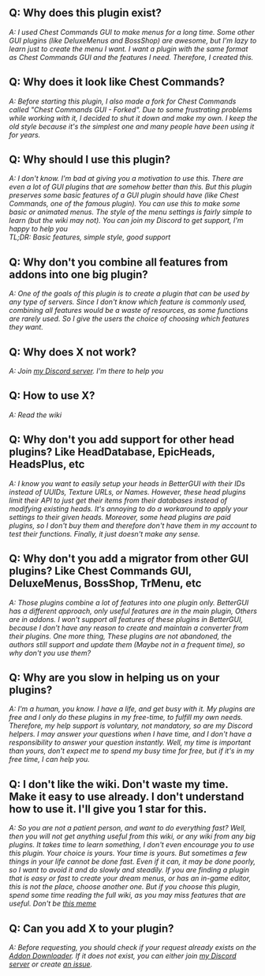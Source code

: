 ## Q: Why does this plugin exist?
_A: I used Chest Commands GUI to make menus for a long time. Some other GUI plugins (like DeluxeMenus and BossShop) are awesome, but I'm lazy to learn just to create the menu I want. I want a plugin with the same format as Chest Commands GUI and the features I need. Therefore, I created this._

## Q: Why does it look like Chest Commands?
_A: Before starting this plugin, I also made a fork for Chest Commands called "Chest Commands GUI - Forked". Due to some frustrating problems while working with it, I decided to shut it down and make my own. I keep the old style because it's the simplest one and many people have been using it for years._

## Q: Why should I use this plugin?
_A: I don't know. I'm bad at giving you a motivation to use this. There are even a lot of GUI plugins that are somehow better than this. But this plugin preserves some basic features of a GUI plugin should have (like Chest Commands, one of the famous plugin). You can use this to make some basic or animated menus. The style of the menu settings is fairly simple to learn (but the wiki may not). You can join my Discord to get support, I'm happy to help you_ <br>
_TL;DR: Basic features, simple style, good support_

## Q: Why don't you combine all features from addons into one big plugin?
_A: One of the goals of this plugin is to create a plugin that can be used by any type of servers. Since I don't know which feature is commonly used, combining all features would be a waste of resources, as some functions are rarely used. So I give the users the choice of choosing which features they want._

## Q: Why does X not work?
_A: Join [my Discord server](https://discord.gg/9m4GdFD). I'm there to help you_

## Q: How to use X?
_A: Read the wiki_

## Q: Why don't you add support for other head plugins? Like HeadDatabase, EpicHeads, HeadsPlus, etc
_A: I know you want to easily setup your heads in BetterGUI with their IDs instead of UUIDs, Texture URLs, or Names. However, these head plugins limit their API to just get their items from their databases instead of modifying existing heads. It's annoying to do a workaround to apply your settings to their given heads. Moreover, some head plugins are paid plugins, so I don't buy them and therefore don't have them in my account to test their functions. Finally, it just doesn't make any sense._

## Q: Why don't you add a migrator from other GUI plugins? Like Chest Commands GUI, DeluxeMenus, BossShop, TrMenu, etc
_A: Those plugins combine a lot of features into one plugin only. BetterGUI has a different approach, only useful features are in the main plugin, Others are in addons. I won't support all features of these plugins in BetterGUI, because I don't have any reason to create and maintain a converter from their plugins. One more thing, These plugins are not abandoned, the authors still support and update them (Maybe not in a frequent time), so why don't you use them?_

## Q: Why are you slow in helping us on your plugins?
_A: I'm a human, you know. I have a life, and get busy with it. My plugins are free and I only do these plugins in my free-time, to fulfill my own needs. Therefore, my help support is voluntary, not mandatory, so are my Discord helpers. I may answer your questions when I have time, and I don't have a responsibility to answer your question instantly. Well, my time is important than yours, don't expect me to spend my busy time for free, but if it's in my free time, I can help you._

## Q: I don't like the wiki. Don't waste my time. Make it easy to use already. I don't understand how to use it. I'll give you 1 star for this.
_A: So you are not a patient person, and want to do everything fast? Well, then you will not get anything useful from this wiki, or any wiki from any big plugins. It takes time to learn something, I don't even encourage you to use this plugin. Your choice is yours. Your time is yours. But sometimes a few things in your life cannot be done fast. Even if it can, it may be done poorly, so I want to avoid it and do slowly and steadily. If you are finding a plugin that is easy or fast to create your dream menus, or has an in-game editor, this is not the place, choose another one. But if you choose this plugin, spend some time reading the full wiki, as you may miss features that are useful. Don't be [this meme](https://media.discordapp.net/attachments/660795997135568896/880719938598359081/5kyybg.jpg?width=498&height=663)_

## Q: Can you add X to your plugin?
_A: Before requesting, you should check if your request already exists on the [Addon Downloader](https://github.com/BetterGUI-MC/BetterGUI/wiki/Addon-Downloader). If it does not exist, you can either join [my Discord server](https://discord.gg/9m4GdFD) or create [an issue](https://github.com/BetterGUI-MC/BetterGUI/issues)._